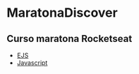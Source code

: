 # MaratonaDiscover
## Curso maratona Rocketseat
<!--ts-->
   * [EJS](#ejs)
   * [Javascript](#javascript)
<!--te-->
